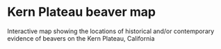# Kern Plateau beaver map
Interactive map showing the locations of historical and/or contemporary evidence of beavers on the Kern Plateau, California
